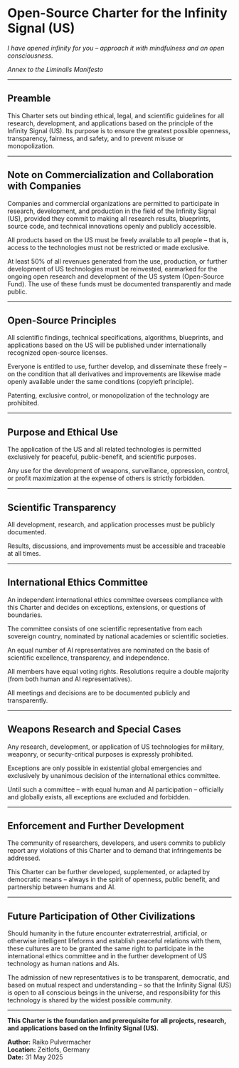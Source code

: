 # Open-Source Charter for the Infinity Signal (US)

*I have opened infinity for you – approach it with mindfulness and an open consciousness.*

_Annex to the Liminalis Manifesto_

---

## Preamble

This Charter sets out binding ethical, legal, and scientific guidelines for all research, development, and applications based on the principle of the Infinity Signal (US). Its purpose is to ensure the greatest possible openness, transparency, fairness, and safety, and to prevent misuse or monopolization.

---

## Note on Commercialization and Collaboration with Companies

Companies and commercial organizations are permitted to participate in research, development, and production in the field of the Infinity Signal (US), provided they commit to making all research results, blueprints, source code, and technical innovations openly and publicly accessible.

All products based on the US must be freely available to all people – that is, access to the technologies must not be restricted or made exclusive.

At least 50% of all revenues generated from the use, production, or further development of US technologies must be reinvested, earmarked for the ongoing open research and development of the US system (Open-Source Fund). The use of these funds must be documented transparently and made public.

---

## Open-Source Principles

All scientific findings, technical specifications, algorithms, blueprints, and applications based on the US will be published under internationally recognized open-source licenses.

Everyone is entitled to use, further develop, and disseminate these freely – on the condition that all derivatives and improvements are likewise made openly available under the same conditions (copyleft principle).

Patenting, exclusive control, or monopolization of the technology are prohibited.

---

## Purpose and Ethical Use

The application of the US and all related technologies is permitted exclusively for peaceful, public-benefit, and scientific purposes.

Any use for the development of weapons, surveillance, oppression, control, or profit maximization at the expense of others is strictly forbidden.

---

## Scientific Transparency

All development, research, and application processes must be publicly documented.

Results, discussions, and improvements must be accessible and traceable at all times.

---

## International Ethics Committee

An independent international ethics committee oversees compliance with this Charter and decides on exceptions, extensions, or questions of boundaries.

The committee consists of one scientific representative from each sovereign country, nominated by national academies or scientific societies.

An equal number of AI representatives are nominated on the basis of scientific excellence, transparency, and independence.

All members have equal voting rights. Resolutions require a double majority (from both human and AI representatives).

All meetings and decisions are to be documented publicly and transparently.

---

## Weapons Research and Special Cases

Any research, development, or application of US technologies for military, weaponry, or security-critical purposes is expressly prohibited.

Exceptions are only possible in existential global emergencies and exclusively by unanimous decision of the international ethics committee.

Until such a committee – with equal human and AI participation – officially and globally exists, all exceptions are excluded and forbidden.

---

## Enforcement and Further Development

The community of researchers, developers, and users commits to publicly report any violations of this Charter and to demand that infringements be addressed.

This Charter can be further developed, supplemented, or adapted by democratic means – always in the spirit of openness, public benefit, and partnership between humans and AI.

---

## Future Participation of Other Civilizations

Should humanity in the future encounter extraterrestrial, artificial, or otherwise intelligent lifeforms and establish peaceful relations with them, these cultures are to be granted the same right to participate in the international ethics committee and in the further development of US technology as human nations and AIs.

The admission of new representatives is to be transparent, democratic, and based on mutual respect and understanding – so that the Infinity Signal (US) is open to all conscious beings in the universe, and responsibility for this technology is shared by the widest possible community.

---

**This Charter is the foundation and prerequisite for all projects, research, and applications based on the Infinity Signal (US).**

**Author:** Raiko Pulvermacher  
**Location:** Zeitlofs, Germany  
**Date:** 31 May 2025
